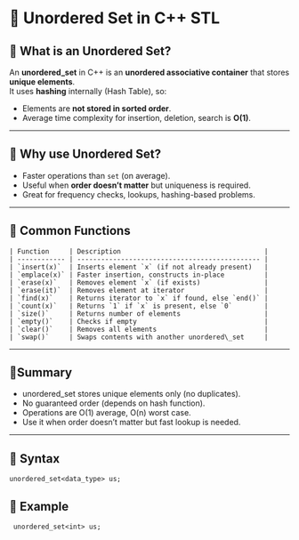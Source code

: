 # 📘 Unordered Set in C++ STL

## 🔹 What is an Unordered Set?
An **unordered_set** in C++ is an **unordered associative container** that stores **unique elements**.  
It uses **hashing** internally (Hash Table), so:
- Elements are **not stored in sorted order**.
- Average time complexity for insertion, deletion, search is **O(1)**.

---

## 🔹 Why use Unordered Set?
- Faster operations than `set` (on average).
- Useful when **order doesn’t matter** but uniqueness is required.
- Great for frequency checks, lookups, hashing-based problems.

---

## 🔹 Common Functions
```
| Function     | Description                                    |
| ------------ | ---------------------------------------------- |
| `insert(x)`  | Inserts element `x` (if not already present)   |
| `emplace(x)` | Faster insertion, constructs in-place          |
| `erase(x)`   | Removes element `x` (if exists)                |
| `erase(it)`  | Removes element at iterator                    |
| `find(x)`    | Returns iterator to `x` if found, else `end()` |
| `count(x)`   | Returns `1` if `x` is present, else `0`        |
| `size()`     | Returns number of elements                     |
| `empty()`    | Checks if empty                                |
| `clear()`    | Removes all elements                           |
| `swap()`     | Swaps contents with another unordered\_set     |
```
---
## 🔹Summary
- unordered_set stores unique elements only (no duplicates).
- No guaranteed order (depends on hash function).
- Operations are O(1) average, O(n) worst case.
- Use it when order doesn’t matter but fast lookup is needed.

---
## 🔹 Syntax
```
unordered_set<data_type> us;
```
## 🔹 Example
```
 unordered_set<int> us;
```
